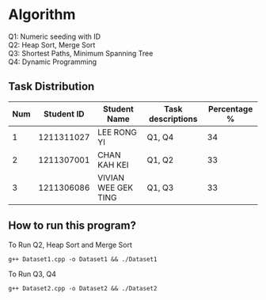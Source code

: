 # Algorithm

Q1: Numeric seeding with ID <br/>
Q2: Heap Sort, Merge Sort <br/>
Q3: Shortest Paths, Minimum Spanning Tree <br/>
Q4: Dynamic Programming <br/>

## Task Distribution

| Num | Student ID | Student Name        | Task descriptions | Percentage % |
| --- | ---------- | ------------------- | ----------------- | ------------ |
| 1   | 1211311027 | LEE RONG YI         | Q1, Q4            | 34           |
| 2   | 1211307001 | CHAN KAH KEI        | Q1, Q2            | 33           |
| 3   | 1211306086 | VIVIAN WEE GEK TING | Q1, Q3            | 33           |

## How to run this program?

To Run Q2, Heap Sort and Merge Sort
```
g++ Dataset1.cpp -o Dataset1 && ./Dataset1
```

To Run Q3, Q4
```
g++ Dataset2.cpp -o Dataset2 && ./Dataset2
```
